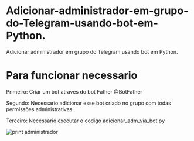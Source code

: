 # Adicionar-administrador-em-grupo-do-Telegram-usando-bot-em-Python.
Adicionar administrador em grupo do Telegram usando bot em Python.
# Para funcionar necessario
Primeiro: Criar um bot atraves do bot Father @BotFather

Segundo: Necessario adicionar esse bot criado no grupo com todas permissões administrativas

Terceiro: Necessario executar o codigo adicionar_adm_via_bot.py

![print administrador](https://github.com/user-attachments/assets/8945bd90-5733-496e-83fc-4f82c8598b45)
